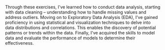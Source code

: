 Through these exercises, I've learned how to conduct data analysis, starting with data cleaning – understanding how to handle missing values and address outliers. Moving on to Exploratory Data Analysis (EDA), I've gained proficiency in using statistical and visualization techniques to delve into data distributions and correlations. This enables the discovery of potential patterns or trends within the data. Finally, I've acquired the skills to model data and evaluate the performance of models to determine their effectiveness.
